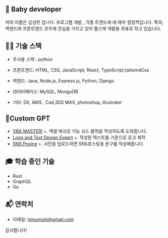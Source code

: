## 🐣 Baby developer

저의 이름은 김성민 입니다. 프로그램 개발 , 각종 트렌드에 에 매우 열정적입니다. 특히, 백엔드와 프론트엔드 모두에 관심을 가지고 있어 풀스택 개발을 목표로 하고 있습니다.

## 👨‍💻 기술 스택
- 주사용 스택 : python

- 프론트엔드: HTML, CSS, JavaScript, React, TypeScript,tailwindCss
- 백엔드: Java, Node.js, Express.js, Python, Django
- 데이터베이스: MySQL, MongoDB
- 기타: Git, AWS , Cad,3DS MAX, photoshop, illustrator
## 🎇Custom GPT
- [VBA MASTER!](https://chat.openai.com/g/g-MaUnLcGuA-vbamaster)
  ㄴ 엑셀 매크로 기능 코드 블럭을 작성하도록 도와줍니다.
- [Logo and Text Design Expert](https://chat.openai.com/g/g-tSnE7MhMS-logo-and-text-design-expert)
  ㄴ 작성된 텍스트를 기준으로 로고 제작
- [SNS Posing](https://chat.openai.com/g/g-JSqVYW2E3-sns-posting)
  ㄴ 사진을 업로드하면 SNS포스팅용 문구를 작성해줍니다.
## 🎓 학습 중인 기술
- Rust
- GraphQL
- Go

## 📬 연락처

- 이메일: himomohi@gmail.com

감사합니다!
